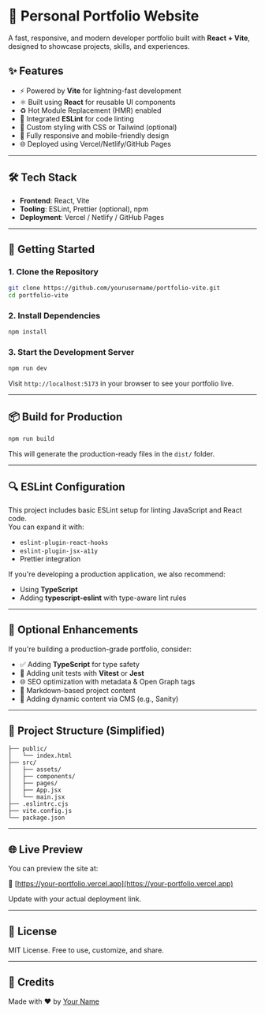 # 🚀 Personal Portfolio Website

A fast, responsive, and modern developer portfolio built with **React + Vite**, designed to showcase projects, skills, and experiences.

## ✨ Features

- ⚡️ Powered by **Vite** for lightning-fast development
- ⚛️ Built using **React** for reusable UI components
- ♻️ Hot Module Replacement (HMR) enabled
- 🧹 Integrated **ESLint** for code linting
- 💅 Custom styling with CSS or Tailwind (optional)
- 📱 Fully responsive and mobile-friendly design
- 🌐 Deployed using Vercel/Netlify/GitHub Pages

---

## 🛠 Tech Stack

- **Frontend**: React, Vite
- **Tooling**: ESLint, Prettier (optional), npm
- **Deployment**: Vercel / Netlify / GitHub Pages

---

## 🚀 Getting Started

### 1. Clone the Repository

```bash
git clone https://github.com/yourusername/portfolio-vite.git
cd portfolio-vite
```

### 2. Install Dependencies

```bash
npm install
```

### 3. Start the Development Server

```bash
npm run dev
```

Visit `http://localhost:5173` in your browser to see your portfolio live.

---

## 📦 Build for Production

```bash
npm run build
```

This will generate the production-ready files in the `dist/` folder.

---

## 🔍 ESLint Configuration

This project includes basic ESLint setup for linting JavaScript and React code.  
You can expand it with:

- `eslint-plugin-react-hooks`
- `eslint-plugin-jsx-a11y`
- Prettier integration

If you're developing a production application, we also recommend:

- Using **TypeScript**
- Adding **typescript-eslint** with type-aware lint rules

---

## 🧠 Optional Enhancements

If you're building a production-grade portfolio, consider:

- ✅ Adding **TypeScript** for type safety
- 🧪 Adding unit tests with **Vitest** or **Jest**
- 🌐 SEO optimization with metadata & Open Graph tags
- 📄 Markdown-based project content
- 🧩 Adding dynamic content via CMS (e.g., Sanity)

---

## 📁 Project Structure (Simplified)

```
├── public/
│   └── index.html
├── src/
│   ├── assets/
│   ├── components/
│   ├── pages/
│   ├── App.jsx
│   └── main.jsx
├── .eslintrc.cjs
├── vite.config.js
└── package.json
```

---

## 🌐 Live Preview

You can preview the site at:

🔗 [https://your-portfolio.vercel.app](https://your-portfolio.vercel.app)

Update with your actual deployment link.

---

## 📄 License

MIT License. Free to use, customize, and share.

---

## 🙌 Credits

Made with ❤️ by [Your Name](https://github.com/yourusername)
